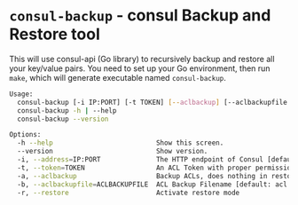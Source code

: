 # `consul-backup` - consul Backup and Restore tool

This will use consul-api (Go library) to recursively backup and restore all your key/value pairs. You need to set up your Go environment, then run `make`, which will generate executable named `consul-backup`.

```sh
Usage:
  consul-backup [-i IP:PORT] [-t TOKEN] [--aclbackup] [--aclbackupfile ACLBACKUPFILE] [--restore] <filename>
  consul-backup -h | --help
  consul-backup --version

Options:
  -h --help                          Show this screen.
  --version                          Show version.
  -i, --address=IP:PORT              The HTTP endpoint of Consul [default: 127.0.0.1:8500].
  -t, --token=TOKEN                  An ACL Token with proper permissions in Consul [default: ].
  -a, --aclbackup                    Backup ACLs, does nothing in restore mode. ACL restore not available at this time.
  -b, --aclbackupfile=ACLBACKUPFILE  ACL Backup Filename [default: acl.bkp].
  -r, --restore                      Activate restore mode
```
